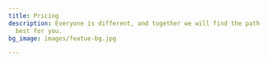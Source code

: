 ```yaml
---
title: Pricing
description: Everyone is different, and together we will find the path that works
  best for you.
bg_image: images/featue-bg.jpg

---
```

